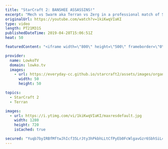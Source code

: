 ```yaml
---
title: "StarCraft 2: BANSHEE ASSASSINS!"
excerpt: "Mech vs Swarm aka Terran vs Zerg in a professional match of SC2. Subscribe for more videos: http://lowko.tv/youtube Mass Thor: https://youtu.be/xJCcTlq6x5g  In this game between Fantasy and Solar, the Terran decides to open up with a quick Command Center first and transitions towards a Mech based army."
originalUrl: https://youtube.com/watch?v=1kiKwqVIaKI
type: video
length: PT21M31S
publishedDateTime: 2019-04-28T15:06:51Z
heat: 50

featuredContent: "<iframe width=\"800\" height=\"500\" frameborder=\"0\" src=\"https://www.youtube.com/embed/1kiKwqVIaKI\" allow=\"accelerometer; autoplay; encrypted-media; gyroscope; picture-in-picture\" allowfullscreen></iframe>"

provider:
  name: LowkoTV
  domain: lowko.tv
  images:
    - url: https://everyday-cc.github.io/starcraft2/assets/images/organizations/lowko.tv-50x50.jpg
      width: 50
      height: 50

topics:
  - StarCraft 2
  - Terran

images:
  - url: https://i.ytimg.com/vi/1kiKwqVIaKI/maxresdefault.jpg
    width: 1280
    height: 720
    isCached: true

secured: "Yuqb7byIRBfMftwJhIcf35LrJty3hPkbhLLtCfPyEb0FcWlgavGzr6SbhSiL41G9JrThI6XAAHI5RZr5T+fKobjIPL/OBWZLUgw2SnFoepYYC16YvJwPoegM/1z4Jzgkg0nbMVJYjW12GuBWMEc26CvJ1hYurBIUgGGoyzg+Xspo3dBmwUvfrMgFgKn/HHick7Z4cpU0rceQFBuRDvfX8GpVQSbLuHQpzcMVPd8bC56J/AwD4cbqOmYrHCYjuORHssyRJ1XxQbmqgw6WWAgLjPPtOrbnqjCvpgkJ+eKwf+PSlZwLd0uF0yu1x75f/TtcvJ5obe3kmcgllcZK1FmeloGNq+FO0iCLH0z4oiTnwsobXKzdL3C8krLD/+UoDsBc6T+kP7XjcEJJomv7+7hOLftW94hhseYR1+EHtsR0gbsfjfsM6KykC8VIdnda8wrl;ywxMLu+ZTxPoflyY0MikOw=="
---
```


